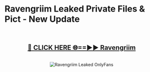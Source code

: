 # Ravengriim Leaked Private Files & Pict - New Update
<br>
<div align="center">
<h2><a href="https://mediafilles.blogspot.com/?title=Ravengriim" rel="nofollow">🔴 CLICK HERE 🌐==►► Ravengriim</a></h2>
<br>
<a href="https://mediafilles.blogspot.com/?title=Ravengriim" rel="nofollow" data-target="animated-image.originalLink"><img src="https://i.ibb.co.com/WyWwxjT/player-gif2.gif" alt="Ravengriim Leaked OnlyFans" style="max-width: 100%; display: inline-block;" data-target="animated-image.originalImage"></a>
</div>
<br>